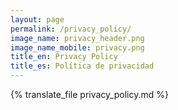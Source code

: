 ```yaml
---
layout: page
permalink: /privacy_policy/
image_name: privacy_header.png
image_name_mobile: privacy.png
title_en: Privacy Policy
title_es: Política de privacidad
---
```


{% translate_file privacy_policy.md %}